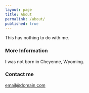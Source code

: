 ```yaml
---
layout: page
title: About
permalink: /about/
published: true
---
```


This has nothing to do with me.

### More Information

I was not born in Cheyenne, Wyoming.

### Contact me

[email@domain.com](mailto:email@domain.com)
